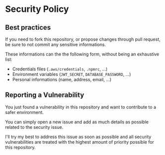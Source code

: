 # Security Policy

## Best practices

If you need to fork this repository, or propose changes through pull request, be sure to not commit any sensitive informations.

These informations can the the following form, without being an exhaustive list:

- Credentials files (`.aws/credentials`, `.npmrc`, ...)
- Environment variables (`JWT_SECRET`, `DATABASE_PASSWORD`, ...)
- Personal informations (name, address, email, ...)

## Reporting a Vulnerability

You just found a vulnerability in this repository and want to contribute to a safer environment.

You can simply open a new issue and add as much details as possible related to the security issue.

I'll try my best to address this issue as soon as possible and all security vulnerabilities are treated with the highest amount of priority possible for this repository.
